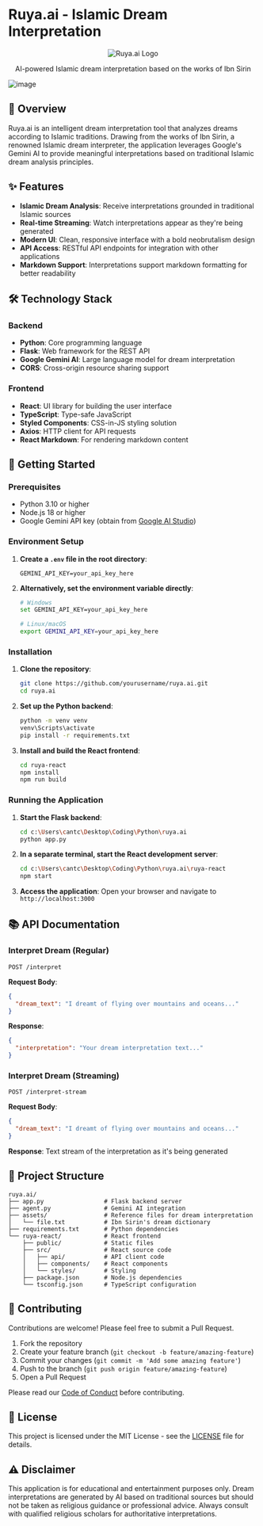 # Ruya.ai - Islamic Dream Interpretation

<div align="center">
  <img src="https://img.shields.io/badge/Ruya.ai-Islamic%20Dream%20Interpretation-brightgreen" alt="Ruya.ai Logo" />
  <p>AI-powered Islamic dream interpretation based on the works of Ibn Sirin</p>
</div>

![image](https://github.com/user-attachments/assets/00893559-0919-482a-a523-6190276c6355)

## 🌙 Overview

Ruya.ai is an intelligent dream interpretation tool that analyzes dreams according to Islamic traditions. Drawing from the works of Ibn Sirin, a renowned Islamic dream interpreter, the application leverages Google's Gemini AI to provide meaningful interpretations based on traditional Islamic dream analysis principles.

## ✨ Features

- **Islamic Dream Analysis**: Receive interpretations grounded in traditional Islamic sources
- **Real-time Streaming**: Watch interpretations appear as they're being generated
- **Modern UI**: Clean, responsive interface with a bold neobrutalism design
- **API Access**: RESTful API endpoints for integration with other applications
- **Markdown Support**: Interpretations support markdown formatting for better readability

## 🛠️ Technology Stack

### Backend
- **Python**: Core programming language
- **Flask**: Web framework for the REST API
- **Google Gemini AI**: Large language model for dream interpretation
- **CORS**: Cross-origin resource sharing support

### Frontend
- **React**: UI library for building the user interface
- **TypeScript**: Type-safe JavaScript
- **Styled Components**: CSS-in-JS styling solution
- **Axios**: HTTP client for API requests
- **React Markdown**: For rendering markdown content

## 🚀 Getting Started

### Prerequisites

- Python 3.10 or higher
- Node.js 18 or higher
- Google Gemini API key (obtain from [Google AI Studio](https://ai.google.dev/))

### Environment Setup

1. **Create a `.env` file in the root directory**:
   ```
   GEMINI_API_KEY=your_api_key_here
   ```

2. **Alternatively, set the environment variable directly**:
   ```bash
   # Windows
   set GEMINI_API_KEY=your_api_key_here
   
   # Linux/macOS
   export GEMINI_API_KEY=your_api_key_here
   ```

### Installation

1. **Clone the repository**:
   ```bash
   git clone https://github.com/yourusername/ruya.ai.git
   cd ruya.ai
   ```

2. **Set up the Python backend**:
   ```bash
   python -m venv venv
   venv\Scripts\activate
   pip install -r requirements.txt
   ```

3. **Install and build the React frontend**:
   ```bash
   cd ruya-react
   npm install
   npm run build
   ```

### Running the Application

1. **Start the Flask backend**:
   ```bash
   cd c:\Users\cantc\Desktop\Coding\Python\ruya.ai
   python app.py
   ```

2. **In a separate terminal, start the React development server**:
   ```bash
   cd c:\Users\cantc\Desktop\Coding\Python\ruya.ai\ruya-react
   npm start
   ```

3. **Access the application**:
   Open your browser and navigate to `http://localhost:3000`

## 📚 API Documentation

### Interpret Dream (Regular)

```
POST /interpret
```

**Request Body**:
```json
{
  "dream_text": "I dreamt of flying over mountains and oceans..."
}
```

**Response**:
```json
{
  "interpretation": "Your dream interpretation text..."
}
```

### Interpret Dream (Streaming)

```
POST /interpret-stream
```

**Request Body**:
```json
{
  "dream_text": "I dreamt of flying over mountains and oceans..."
}
```

**Response**: Text stream of the interpretation as it's being generated

## 📁 Project Structure

```
ruya.ai/
├── app.py                 # Flask backend server
├── agent.py               # Gemini AI integration
├── assets/                # Reference files for dream interpretation
│   └── file.txt           # Ibn Sirin's dream dictionary
├── requirements.txt       # Python dependencies
└── ruya-react/            # React frontend
    ├── public/            # Static files
    ├── src/               # React source code
    │   ├── api/           # API client code
    │   ├── components/    # React components
    │   └── styles/        # Styling
    ├── package.json       # Node.js dependencies
    └── tsconfig.json      # TypeScript configuration
```

## 🤝 Contributing

Contributions are welcome! Please feel free to submit a Pull Request.

1. Fork the repository
2. Create your feature branch (`git checkout -b feature/amazing-feature`)
3. Commit your changes (`git commit -m 'Add some amazing feature'`)
4. Push to the branch (`git push origin feature/amazing-feature`)
5. Open a Pull Request

Please read our [Code of Conduct](CODE_OF_CONDUCT.md) before contributing.

## 📄 License

This project is licensed under the MIT License - see the [LICENSE](LICENSE) file for details.

## ⚠️ Disclaimer

This application is for educational and entertainment purposes only. Dream interpretations are generated by AI based on traditional sources but should not be taken as religious guidance or professional advice. Always consult with qualified religious scholars for authoritative interpretations.
